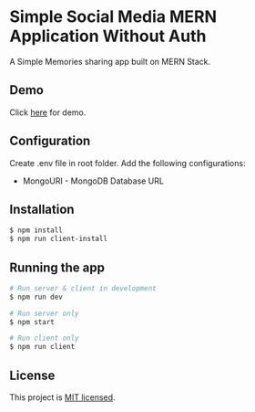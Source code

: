 # Simple Social Media MERN Application Without Auth

A Simple Memories sharing app built on MERN Stack.

## Demo

Click [here](https://memoriescherished.herokuapp.com/) for demo.

## Configuration

Create .env file in root folder. Add the following configurations:

- MongoURI - MongoDB Database URL

## Installation

```bash
$ npm install
$ npm run client-install
```

## Running the app

```bash
# Run server & client in development
$ npm run dev

# Run server only
$ npm start

# Run client only
$ npm run client
```

## License

This project is [MIT licensed](LICENSE).
